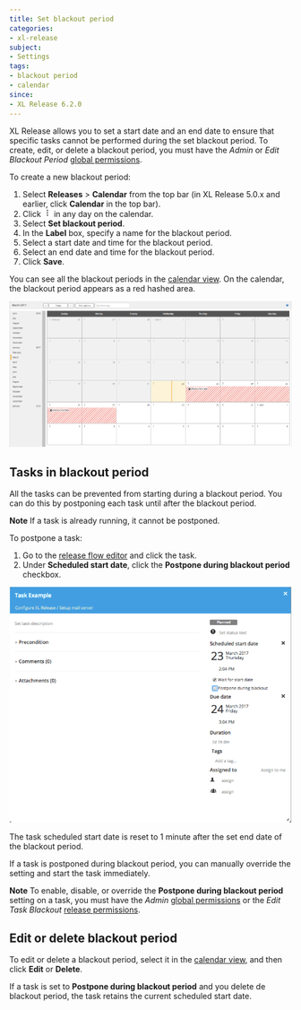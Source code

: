 ```yaml
---
title: Set blackout period
categories:
- xl-release
subject:
- Settings
tags:
- blackout period
- calendar
since:
- XL Release 6.2.0
---
```


XL Release allows you to set a start date and an end date to ensure that specific tasks cannot be performed during the set blackout period.
To create, edit, or delete a blackout period, you must have the *Admin* or *Edit Blackout Period* [global permissions](/xl-release/how-to/configure-permissions.html).

To create a new blackout period:

1. Select **Releases** > **Calendar** from the top bar (in XL Release 5.0.x and earlier, click **Calendar** in the top bar).
1. Click ![Edit calendar day](/images/icon_edit_calendar_day.png) in any day on the calendar.
1. Select **Set blackout period**.
1. In the **Label** box, specify a name for the blackout period.
1. Select a start date and time for the blackout period.
1. Select an end date and time for the blackout period.
1. Click **Save**.

You can see all the blackout periods in the [calendar view](/xl-release/how-to/using-the-calendar-view.html). On the calendar, the blackout period appears as a red hashed area.

![image](/images/blackout.png)

## Tasks in blackout period

All the tasks can be prevented from starting during a blackout period. You can do this by postponing each task until after the blackout period.

**Note** If a task is already running, it cannot be postponed.

To postpone a task:

1. Go to the [release flow editor](/xl-release/how-to/using-the-release-flow-editor.html) and click the task.
1. Under **Scheduled start date**, click the **Postpone during blackout period** checkbox.

![image](/images/postpone-task.png)

The task scheduled start date is reset to 1 minute after the set end date of the blackout period.

If a task is postponed during blackout period, you can manually override the setting and start the task immediately.

**Note** To enable, disable, or override the **Postpone during blackout period** setting on a task, you must have the *Admin* [global permissions](/xl-release/how-to/configure-permissions.html) or the *Edit Task Blackout* [release permissions](/xl-release/how-to/configure-release-teams-and-permissions.html#release-permissions).

## Edit or delete blackout period

To edit or delete a blackout period, select it in the [calendar view](/xl-release/how-to/using-the-calendar-view.html), and then click **Edit** or **Delete**.

If a task is set to **Postpone during blackout period** and you delete de blackout period, the task retains the current scheduled start date.
